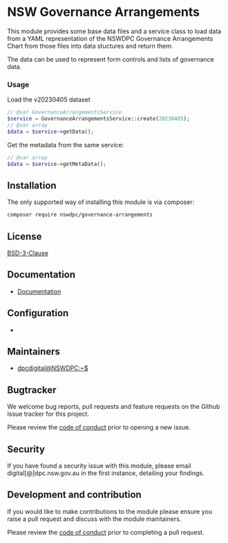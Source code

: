 # NSW Governance Arrangements

This module provides some base data files and a service class to load data from a YAML representation of the NSWDPC Governance Arrangements Chart from those files into data stuctures and return them.

The data can be used to represent form controls and lists of governance data.

### Usage

Load the v20230405 dataset

```php
// @var GovernanceArrangementsService
$service = GovernanceArrangementsService::create(20230405);
// @var array
$data = $service->getData();
```

Get the metadata from the same service:

```php
// @var array
$data = $service->getMetaData();
```


## Installation

The only supported way of installing this module is via composer:

```sh
composer require nswdpc/governance-arrangements
```

## License

[BSD-3-Clause](./LICENSE.md)

## Documentation

* [Documentation](./docs/en/001_index.md)

## Configuration

+ 

## Maintainers

+ [dpcdigital@NSWDPC:~$](https://dpc.nsw.gov.au)

## Bugtracker

We welcome bug reports, pull requests and feature requests on the Github Issue tracker for this project.

Please review the [code of conduct](./code-of-conduct.md) prior to opening a new issue.

## Security

If you have found a security issue with this module, please email digital[@]dpc.nsw.gov.au in the first instance, detailing your findings.

## Development and contribution

If you would like to make contributions to the module please ensure you raise a pull request and discuss with the module maintainers.

Please review the [code of conduct](./code-of-conduct.md) prior to completing a pull request.
